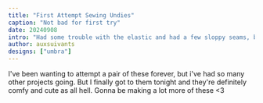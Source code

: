 ```yaml
---
title: "First Attempt Sewing Undies"
caption: "Not bad for first try"
date: 20240908
intro: "Had some trouble with the elastic and had a few sloppy seams, but all in all these Umbras came out super cute :)"
author: auxsuivants
designs: ["umbra"]
---
```


I've been wanting to attempt a pair of these forever, but i've had so many other projects going. But I finally got to them tonight and they're definitely comfy and cute as all hell. Gonna be  making a lot more of these <3

